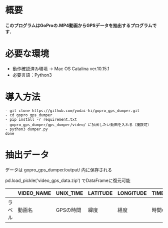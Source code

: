 # 概要
#### このプログラムはGoProの.MP4動画からGPSデータを抽出するプログラムです．

# 必要な環境
- 動作確認済み環境 -> Mac OS Catalina ver.10.15.1
- 必要言語：Python3

# 導入方法
    - git clone https://github.com/yodai-hi/gopro_gps_dumper.git
    - cd gopro_gps_dumper
    - pip install -r requirement.txt
    - gopro_gps_dumper/gps_dumper/video/ に抽出したい動画を入れる（複数可）
    - python3 dumper.py
    done

# 抽出データ

データは gopro_gps_dumper/output/ 内に保存される

pd.load_pickle('video_gps_data.zip') でDataFrameに復元可能

|      |VIDEO_NAME|UNIX_TIME|LATITUDE|LONGITUDE|TIME_SPAN|
|------|----------|---------|--------|---------|---------|
|ラベル|動画名     |GPSの時間|緯度     |経度     |時間の差分|
